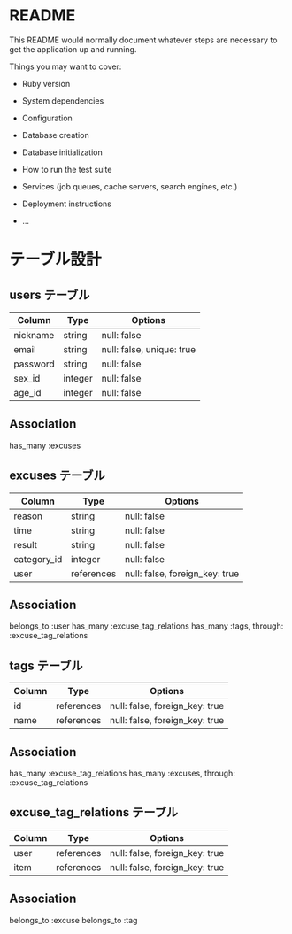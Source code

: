 # README

This README would normally document whatever steps are necessary to get the
application up and running.

Things you may want to cover:

* Ruby version

* System dependencies

* Configuration

* Database creation

* Database initialization

* How to run the test suite

* Services (job queues, cache servers, search engines, etc.)

* Deployment instructions

* ...


# テーブル設計

## users テーブル

| Column        | Type    | Options                    |
| ------------- | ------- | -------------------------- |
| nickname      | string  | null: false                |
| email         | string  | null: false, unique: true  |
| password      | string  | null: false                |
| sex_id        | integer | null: false                |
| age_id        | integer | null: false                |

## Association

has_many :excuses


## excuses テーブル

| Column        | Type       | Options                        |
| ------------- | ---------- | ------------------------------ |
| reason        | string     | null: false                    |
| time          | string     | null: false                    |
| result        | string     | null: false                    |
| category_id   | integer    | null: false                    |
| user          | references | null: false, foreign_key: true |

## Association

belongs_to :user
has_many :excuse_tag_relations
has_many :tags, through: :excuse_tag_relations


## tags テーブル

| Column       | Type       | Options                        |
| ------------ | ---------- | ------------------------------ |
| id           | references | null: false, foreign_key: true |
| name         | references | null: false, foreign_key: true |

## Association

has_many :excuse_tag_relations
has_many :excuses, through: :excuse_tag_relations


## excuse_tag_relations テーブル

| Column       | Type       | Options                        |
| ------------ | ---------- | ------------------------------ |
| user         | references | null: false, foreign_key: true |
| item         | references | null: false, foreign_key: true |

## Association

  belongs_to :excuse
  belongs_to :tag